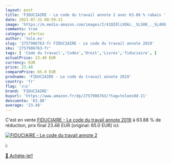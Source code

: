 ```yaml
---
layout: post
title: 'FIDUCIAIRE - Le code du travail annote 2 avec 63.88 % rabais '
date: 2021-07-31 00:59:21
image: 'https://m.media-amazon.com/images/I/41QIOliXOkL._SL500_._SL400_.jpg'
comments: true
category: ofertas
author: 'tole.es'
slug: '2757906763-fr FIDUCIAIRE - Le code du travail annote 2019'
sku: '2757906763-fr'
tags: [ 'Code du travail','Codes','Droit','Livres','fiduciaire', ]
actualPrice: 23.48 EUR
currency: EUR
price: 23.48
comparePrice: 65.0 EUR
prodname: 'FIDUCIAIRE - Le code du travail annote 2019'
country: 'fr'
flag: '🇫🇷'
brand: 'FIDUCIAIRE'
buyurl: 'https://www.amazon.fr/dp/2757906763/?tag=tolees0d-21'
descuento: '63.88'
average: '23.48'
---
```


C'est en vente [FIDUCIAIRE - Le code du travail annote 2019](https://www.amazon.fr/dp/2757906763/?tag=tolees0d-21)  à  63.88 % de réduction, prix final  23.48 EUR (original: 65.0 EUR) ici:

[![FIDUCIAIRE - Le code du travail annote 2](https://m.media-amazon.com/images/I/41QIOliXOkL._SL500_._SL400_.jpg)](https://www.amazon.fr/dp/2757906763/?tag=tolees0d-21)

ℹ️:


[🛒 Achète-le!!](https://www.amazon.fr/dp/2757906763/?tag=tolees0d-21)
